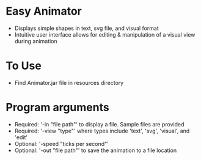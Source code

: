 # Easy Animator
- Displays simple shapes in text, svg file, and visual format
- Intuitive user interface allows for editing & manipulation of a visual view during animation
# To Use
- Find Animator.jar file in resources directory
# Program arguments
- Required: '-in "file path"' to display a file. Sample files are provided
- Required: '-view "type"' where types include 'text', 'svg', 'visual', and 'edit'
- Optional: '-speed "ticks per second"'
- Optional: '-out "file path"' to save the animation to a file location
